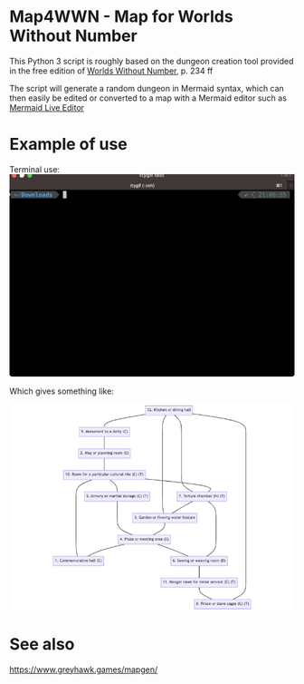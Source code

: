 # Map4WWN - Map for Worlds Without Number
This Python 3 script is roughly based on the dungeon creation tool provided in the free edition of [Worlds Without Number](https://www.drivethrurpg.com/product/348809/Worlds-Without-Number-Free-Edition), p. 234 ff

The script will generate a random dungeon in Mermaid syntax, which can then easily be edited or converted to a map with a Mermaid editor such as [Mermaid Live Editor](https://mermaid.live/)

# Example of use
Terminal use:
![terminal recording](./tty.gif)

Which gives something like:

![mermaid map](./mermaid.png)

# See also
https://www.greyhawk.games/mapgen/
